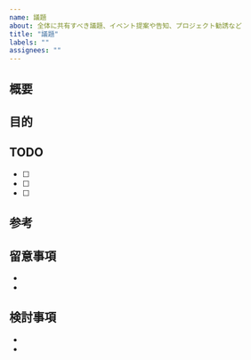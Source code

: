 ```yaml
---
name: 議題
about: 全体に共有すべき議題、イベント提案や告知、プロジェクト勧誘など
title: "議題"
labels: ""
assignees: ""
---
```


## 概要

<!-- 提案・告知の内容について書いてください。 -->

## 目的

<!-- 目的を書きます。。 -->

## TODO

<!-- 実行のためのタスクを記入します。 -->

- [ ]
- [ ]
- [ ]

## 参考

<!-- 参考資料・リンクがあれば書いてください。 -->

## 留意事項

-
-

## 検討事項

<!-- 例会で検討すべきことがあれば書いてください -->

-
-
